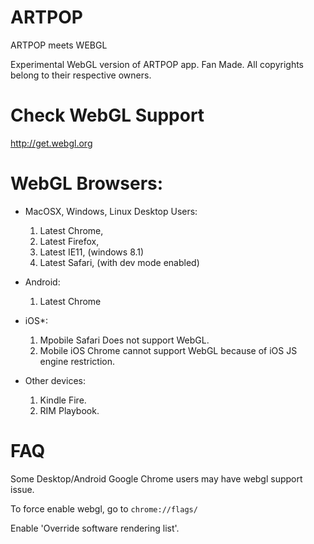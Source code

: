 ARTPOP
======
ARTPOP meets WEBGL

Experimental WebGL version of ARTPOP app. Fan Made.
All copyrights belong to their respective owners.


Check WebGL Support
=====
http://get.webgl.org

WebGL Browsers:
======



* MacOSX, Windows, Linux Desktop Users:
	1. Latest Chrome,
	2. Latest Firefox,
	3. Latest IE11, (windows 8.1)
	4. Latest Safari, (with dev mode enabled)

* Android:
	1. Latest Chrome

* iOS*:
	1. Mpobile Safari Does not support WebGL.
	2. Mobile iOS Chrome cannot support WebGL because of iOS JS engine restriction.

* Other devices:
	1. Kindle Fire.
	2. RIM Playbook.

FAQ
=====
Some Desktop/Android Google Chrome users may have webgl support issue.

To force enable webgl, go to ```chrome://flags/```

Enable 'Override software rendering list'.

























